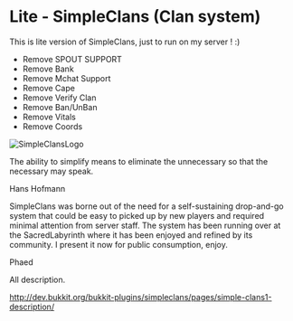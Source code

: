 # Lite - SimpleClans (Clan system)

This is lite version of SimpleClans, just to run on my server ! :)

* Remove SPOUT SUPPORT 
* Remove Bank 
* Remove Mchat Support
* Remove Cape
* Remove Verify Clan
* Remove Ban/UnBan
* Remove Vitals
* Remove Coords

![SimpleClansLogo](http://sacredlabyrinth.net/store/sc_logo.png)


The ability to simplify means to eliminate the unnecessary so that the necessary may speak.

Hans Hofmann


SimpleClans was borne out of the need for a self-sustaining drop-and-go system that could be easy to picked up by new players and required minimal attention from server staff. The system has been running over at the SacredLabyrinth where it has been enjoyed and refined by its community. I present it now for public consumption, enjoy.
 
Phaed

All description.

http://dev.bukkit.org/bukkit-plugins/simpleclans/pages/simple-clans1-description/
